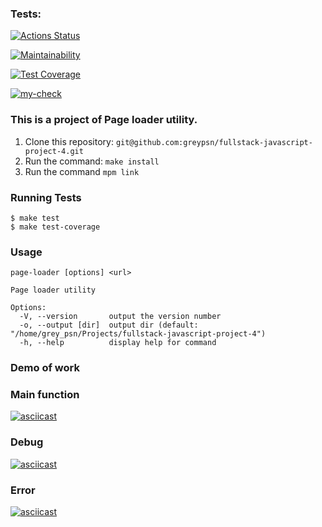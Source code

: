 ### Tests:
[![Actions Status](https://github.com/greypsn/fullstack-javascript-project-4/workflows/hexlet-check/badge.svg)](https://github.com/greypsn/fullstack-javascript-project-4/actions)

[![Maintainability](https://api.codeclimate.com/v1/badges/9767d11ef425111b479d/maintainability)](https://codeclimate.com/github/greypsn/fullstack-javascript-project-4/maintainability)

[![Test Coverage](https://api.codeclimate.com/v1/badges/9767d11ef425111b479d/test_coverage)](https://codeclimate.com/github/greypsn/fullstack-javascript-project-4/test_coverage)

[![my-check](https://github.com/greypsn/fullstack-javascript-project-4/workflows/main.yml/badge.svg)](https://github.com/greypsn/fullstack-javascript-project-4/actions/workflows/main.yml)

### This is a project of Page loader utility.

1. Clone this repository: `git@github.com:greypsn/fullstack-javascript-project-4.git`
2. Run the command: `make install`
3. Run the command `mpm link`

### Running Tests

```
$ make test
$ make test-coverage
```
### Usage

```
page-loader [options] <url>

Page loader utility

Options:
  -V, --version       output the version number
  -o, --output [dir]  output dir (default: "/home/grey_psn/Projects/fullstack-javascript-project-4")
  -h, --help          display help for command
```

### Demo of work

### Main function

[![asciicast](https://asciinema.org/a/P6aB8kcd9eh1CEYkH5b5dAoqP.svg)](https://asciinema.org/a/P6aB8kcd9eh1CEYkH5b5dAoqP)

### Debug

[![asciicast](https://asciinema.org/a/yAtxwgQs0eNGWXfwe0GYWRWRE.svg)](https://asciinema.org/a/yAtxwgQs0eNGWXfwe0GYWRWRE)

### Error

[![asciicast](https://asciinema.org/a/4VwzR8a1vPpznmufFO78zwPlO.svg)](https://asciinema.org/a/4VwzR8a1vPpznmufFO78zwPlO)
